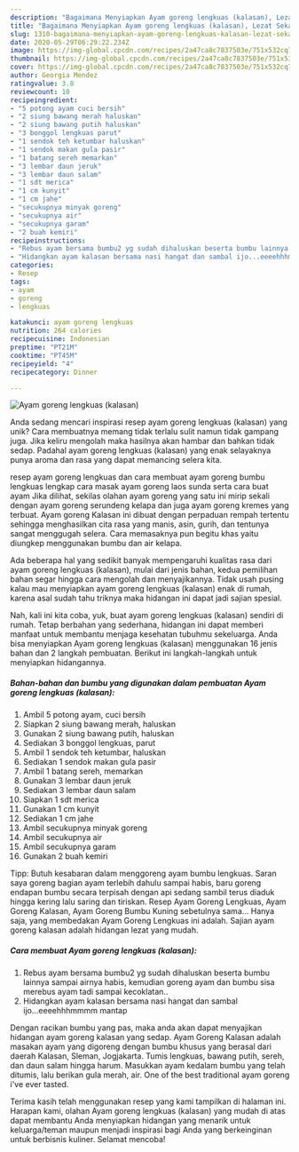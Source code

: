 ```yaml
---
description: "Bagaimana Menyiapkan Ayam goreng lengkuas (kalasan), Lezat Sekali"
title: "Bagaimana Menyiapkan Ayam goreng lengkuas (kalasan), Lezat Sekali"
slug: 1310-bagaimana-menyiapkan-ayam-goreng-lengkuas-kalasan-lezat-sekali
date: 2020-05-29T06:29:22.234Z
image: https://img-global.cpcdn.com/recipes/2a47ca8c7837503e/751x532cq70/ayam-goreng-lengkuas-kalasan-foto-resep-utama.jpg
thumbnail: https://img-global.cpcdn.com/recipes/2a47ca8c7837503e/751x532cq70/ayam-goreng-lengkuas-kalasan-foto-resep-utama.jpg
cover: https://img-global.cpcdn.com/recipes/2a47ca8c7837503e/751x532cq70/ayam-goreng-lengkuas-kalasan-foto-resep-utama.jpg
author: Georgia Mendez
ratingvalue: 3.8
reviewcount: 10
recipeingredient:
- "5 potong ayam cuci bersih"
- "2 siung bawang merah haluskan"
- "2 siung bawang putih haluskan"
- "3 bonggol lengkuas parut"
- "1 sendok teh ketumbar haluskan"
- "1 sendok makan gula pasir"
- "1 batang sereh memarkan"
- "3 lembar daun jeruk"
- "3 lembar daun salam"
- "1 sdt merica"
- "1 cm kunyit"
- "1 cm jahe"
- "secukupnya minyak goreng"
- "secukupnya air"
- "secukupnya garam"
- "2 buah kemiri"
recipeinstructions:
- "Rebus ayam bersama bumbu2 yg sudah dihaluskan beserta bumbu lainnya sampai airnya habis, kemudian goreng ayam dan bumbu sisa merebus ayam tadi sampai kecoklatan.."
- "Hidangkan ayam kalasan bersama nasi hangat dan sambal ijo...eeeehhhmmmm mantap"
categories:
- Resep
tags:
- ayam
- goreng
- lengkuas

katakunci: ayam goreng lengkuas 
nutrition: 264 calories
recipecuisine: Indonesian
preptime: "PT21M"
cooktime: "PT45M"
recipeyield: "4"
recipecategory: Dinner

---
```



![Ayam goreng lengkuas (kalasan)](https://img-global.cpcdn.com/recipes/2a47ca8c7837503e/751x532cq70/ayam-goreng-lengkuas-kalasan-foto-resep-utama.jpg)

Anda sedang mencari inspirasi resep ayam goreng lengkuas (kalasan) yang unik? Cara membuatnya memang tidak terlalu sulit namun tidak gampang juga. Jika keliru mengolah maka hasilnya akan hambar dan bahkan tidak sedap. Padahal ayam goreng lengkuas (kalasan) yang enak selayaknya punya aroma dan rasa yang dapat memancing selera kita.

resep ayam goreng lengkuas dan cara membuat ayam goreng bumbu lengkuas lengkap cara masak ayam goreng laos sunda serta cara buat ayam Jika dilihat, sekilas olahan ayam goreng yang satu ini mirip sekali dengan ayam goreng serundeng kelapa dan juga ayam goreng kremes yang terbuat. Ayam goreng Kalasan ini dibuat dengan perpaduan rempah tertentu sehingga menghasilkan cita rasa yang manis, asin, gurih, dan tentunya sangat menggugah selera. Cara memasaknya pun begitu khas yaitu diungkep menggunakan bumbu dan air kelapa.

Ada beberapa hal yang sedikit banyak mempengaruhi kualitas rasa dari ayam goreng lengkuas (kalasan), mulai dari jenis bahan, kedua pemilihan bahan segar hingga cara mengolah dan menyajikannya. Tidak usah pusing kalau mau menyiapkan ayam goreng lengkuas (kalasan) enak di rumah, karena asal sudah tahu triknya maka hidangan ini dapat jadi sajian spesial.


Nah, kali ini kita coba, yuk, buat ayam goreng lengkuas (kalasan) sendiri di rumah. Tetap berbahan yang sederhana, hidangan ini dapat memberi manfaat untuk membantu menjaga kesehatan tubuhmu sekeluarga. Anda bisa menyiapkan Ayam goreng lengkuas (kalasan) menggunakan 16 jenis bahan dan 2 langkah pembuatan. Berikut ini langkah-langkah untuk menyiapkan hidangannya.

<!--inarticleads1-->

##### Bahan-bahan dan bumbu yang digunakan dalam pembuatan Ayam goreng lengkuas (kalasan):

1. Ambil 5 potong ayam, cuci bersih
1. Siapkan 2 siung bawang merah, haluskan
1. Gunakan 2 siung bawang putih, haluskan
1. Sediakan 3 bonggol lengkuas, parut
1. Ambil 1 sendok teh ketumbar, haluskan
1. Sediakan 1 sendok makan gula pasir
1. Ambil 1 batang sereh, memarkan
1. Gunakan 3 lembar daun jeruk
1. Sediakan 3 lembar daun salam
1. Siapkan 1 sdt merica
1. Gunakan 1 cm kunyit
1. Sediakan 1 cm jahe
1. Ambil secukupnya minyak goreng
1. Ambil secukupnya air
1. Ambil secukupnya garam
1. Gunakan 2 buah kemiri


Tipp: Butuh kesabaran dalam menggoreng ayam bumbu lengkuas. Saran saya goreng bagian ayam terlebih dahulu sampai habis, baru goreng endapan bumbu secara terpisah dengan api sedang sambil terus diaduk hingga kering lalu saring dan tiriskan. Resep Ayam Goreng Lengkuas, Ayam Goreng Kalasan, Ayam Goreng Bumbu Kuning sebetulnya sama… Hanya saja, yang membedakan Ayam Goreng Lengkuas ini adalah. Sajian ayam goreng kalasan adalah hidangan lezat yang mudah. 

<!--inarticleads2-->

##### Cara membuat Ayam goreng lengkuas (kalasan):

1. Rebus ayam bersama bumbu2 yg sudah dihaluskan beserta bumbu lainnya sampai airnya habis, kemudian goreng ayam dan bumbu sisa merebus ayam tadi sampai kecoklatan..
1. Hidangkan ayam kalasan bersama nasi hangat dan sambal ijo...eeeehhhmmmm mantap


Dengan racikan bumbu yang pas, maka anda akan dapat menyajikan hidangan ayam goreng kalasan yang sedap. Ayam Goreng Kalasan adalah masakan ayam yang digoreng dengan bumbu khusus yang berasal dari daerah Kalasan, Sleman, Jogjakarta. Tumis lengkuas, bawang putih, sereh, dan daun salam hingga harum. Masukkan ayam kedalam bumbu yang telah ditumis, lalu berikan gula merah, air. One of the best traditional ayam goreng i&#39;ve ever tasted. 

Terima kasih telah menggunakan resep yang kami tampilkan di halaman ini. Harapan kami, olahan Ayam goreng lengkuas (kalasan) yang mudah di atas dapat membantu Anda menyiapkan hidangan yang menarik untuk keluarga/teman maupun menjadi inspirasi bagi Anda yang berkeinginan untuk berbisnis kuliner. Selamat mencoba!
